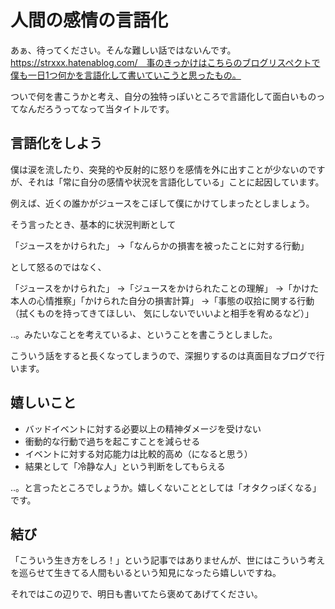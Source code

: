 # 人間の感情の言語化

あぁ、待ってください。そんな難しい話ではないんです。
https://strxxx.hatenablog.com/　事のきっかけはこちらのブログリスペクトで僕も一日1つ何かを言語化して書いていこうと思ったもの。

ついで何を書こうかと考え、自分の独特っぽいところで言語化して面白いものってなんだろうってなって当タイトルです。

## 言語化をしよう

僕は涙を流したり、突発的や反射的に怒りを感情を外に出すことが少ないのですが、それは「常に自分の感情や状況を言語化している」ことに起因しています。

例えば、近くの誰かがジュースをこぼして僕にかけてしまったとしましょう。

そう言ったとき、基本的に状況判断として

「ジュースをかけられた」
->「なんらかの損害を被ったことに対する行動」

として怒るのではなく、

「ジュースをかけられた」
->「ジュースをかけられたことの理解」
->「かけた本人の心情推察」「かけられた自分の損害計算」
->「事態の収拾に関する行動（拭くものを持ってきてほしい、 気にしないでいいよと相手を宥めるなど）」

..。みたいなことを考えているよ、ということを書こうとしました。

こういう話をすると長くなってしまうので、深掘りするのは真面目なブログで行います。

## 嬉しいこと

- バッドイベントに対する必要以上の精神ダメージを受けない
- 衝動的な行動で過ちを起こすことを減らせる
- イベントに対する対応能力は比較的高め（になると思う）
- 結果として「冷静な人」という判断をしてもらえる

..。と言ったところでしょうか。嬉しくないこととしては「オタクっぽくなる」です。

## 結び

「こういう生き方をしろ！」という記事ではありませんが、世にはこういう考えを巡らせて生きてる人間もいるという知見になったら嬉しいですね。

それではこの辺りで、明日も書いてたら褒めてあげてください。
